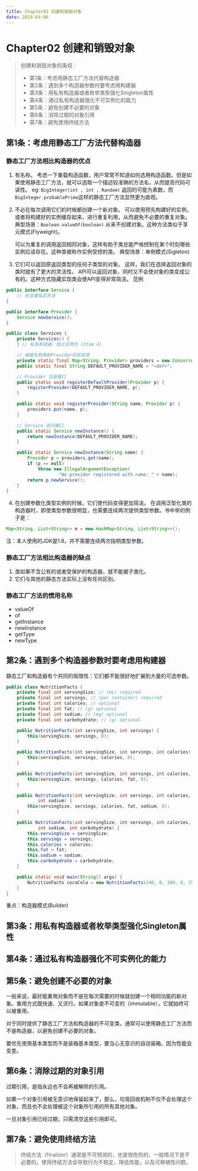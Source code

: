 ```yaml
---
title: Chapter02 创建和销毁对象
date: 2019-03-06
---
```


# Chapter02 创建和销毁对象

> 创建和销毁对象的条规：
>
> - 第1条：考虑用静态工厂方法代替构造器
> - 第2条：遇到多个构造器参数时要考虑用构建器
> - 第3条：用私有构造器或者枚举类型强化Singleton属性
> - 第4条：通过私有构造器强化不可实例化的能力
> - 第5条：避免创建不必要的对象
> - 第6条：消除过期的对象引用
> - 第7条：避免使用终结方法

## 第1条：考虑用静态工厂方法代替构造器

### 静态工厂方法相比构造器的优点

1. 有名称。
   考虑一下重载构造函数，用户常常不知道如何选用构造函数。但是如果使用静态工厂方法，就可以选取一个描述较准确的方法名，从而提高代码可读性。
   eg: `BigInteger(int , int , Random)` 返回的可能为素数，而`BigInteger.probablePrime`这样的静态工厂方法显然更为直观。

2. 不必在每次调用它们的时候都创建一个新对象。
   可以使用预先构建好的实例，或者将构建好的实例缓存起来，进行重复利用，从而避免不必要的重复对象。
   典型场景：`Boolean.valueOf(boolean)` 从来不创建对象。这种方法类似于享元模式(Flyweight)。

   可以为重复的调用返回相同对象，这样有助于类总能严格控制在某个时刻哪些实例应该存在。这种类被称作实例受控的类。
   典型场景：单例模式(Sigleton)

3. 它们可以返回原返回类型的任何子类型的对象。
   这样，我们在选择返回对象的类时就有了更大的灵活性。
   API可以返回对象，同时又不会使对象的类变成公有的。这种方式隐藏实现类会使API变得非常简洁。
   范例
```java
public interface Service {
	// 在这里指定方法
}

public interface Provider {
	Service newService();
}

public class Services {
	private Services() {
	} // 私有构造器，阻止实例化 (Item 4)

	// 根据名称映射Provider的实现类
	private static final Map<String, Provider> providers = new ConcurrentHashMap<String, Provider>();
	public static final String DEFAULT_PROVIDER_NAME = "<def>";

	// Provider 注册接口
	public static void registerDefaultProvider(Provider p) {
		registerProvider(DEFAULT_PROVIDER_NAME, p);
	}

	public static void registerProvider(String name, Provider p) {
		providers.put(name, p);
	}

	// Service 访问接口
	public static Service newInstance() {
		return newInstance(DEFAULT_PROVIDER_NAME);
	}

	public static Service newInstance(String name) {
		Provider p = providers.get(name);
		if (p == null)
			throw new IllegalArgumentException(
					"No provider registered with name: " + name);
		return p.newService();
	}
}
```

4. 在创建参数化类型实例的时候，它们使代码变得更加简洁。
   在调用泛型化类的构造器时，即使类型参数很明显，也需要连续两次提供类型参数。书中举的例子是：

```java
Map<String, List<String>> m = new HashMap<String, List<String>>();
```

   注：本人使用的JDK是1.8，并不需要连续两次指明类型参数。

### 静态工厂方法相比构造器的缺点

1. 类如果不含公有的或者受保护的构造器，就不能被子类化。
2. 它们与其他的静态方法实际上没有任何区别。

### 静态工厂方法的惯用名称

- valueOf
- of
- getInstance
- newInstance
- getType
- newType


## 第2条：遇到多个构造器参数时要考虑用构建器

静态工厂和构造器有个共同的局限性：它们都不能很好地扩展到大量的可选参数。

```java
public class NutritionFacts {
	private final int servingSize; // (mL) required
	private final int servings; // (per container) required
	private final int calories; // optional
	private final int fat; // (g) optional
	private final int sodium; // (mg) optional
	private final int carbohydrate; // (g) optional

	public NutritionFacts(int servingSize, int servings) {
		this(servingSize, servings, 0);
	}

	public NutritionFacts(int servingSize, int servings, int calories) {
		this(servingSize, servings, calories, 0);
	}

	public NutritionFacts(int servingSize, int servings, int calories, int fat) {
		this(servingSize, servings, calories, fat, 0);
	}

	public NutritionFacts(int servingSize, int servings, int calories, int fat,
			int sodium) {
		this(servingSize, servings, calories, fat, sodium, 0);
	}

	public NutritionFacts(int servingSize, int servings, int calories, int fat,
			int sodium, int carbohydrate) {
		this.servingSize = servingSize;
		this.servings = servings;
		this.calories = calories;
		this.fat = fat;
		this.sodium = sodium;
		this.carbohydrate = carbohydrate;
	}

	public static void main(String[] args) {
		NutritionFacts cocaCola = new NutritionFacts(240, 8, 100, 0, 35, 27);
	}
}
```

重点：构造器模式(Builder)

## 第3条：用私有构造器或者枚举类型强化Singleton属性

## 第4条：通过私有构造器强化不可实例化的能力

## 第5条：避免创建不必要的对象

一般来说，最好能重用对象而不是在每次需要的时候就创建一个相同功能的新对象。重用方式既快速、又流行。如果对象是不可变的（immutable），它就始终可以被重用。

对于同时提供了静态工厂方法和构造器的不可变类，通常可以使用静态工厂方法而不是构造器，以避免创建不必要的对象。

要优先使用基本类型而不是装箱基本类型，要当心无意识的自动装箱。因为性能会变差。

## 第6条：消除过期的对象引用

过期引用，是指永远也不会再被解除的引用。

如果一个对象引用被无意识地保留起来了，那么，垃圾回收机制不仅不会处理这个对象，而且也不会处理被这个对象所引用的所有其他对象。

一旦对象引用已经过期，只需清空这些引用即可。

## 第7条：避免使用终结方法

> 终结方法（finalizer）通常是不可预测的，也是很危险的，一般情况下是不必要的。使用终结方法会导致行为不稳定、降低性能，以及可移植性问题。
